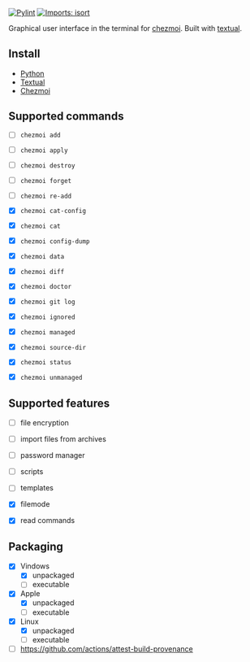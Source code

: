 [![Pylint](https://github.com/matmaer/chezmoi-mousse/actions/workflows/pylint.yml/badge.svg?branch=master)](https://github.com/matmaer/chezmoi-mousse/actions/workflows/pylint.yml)
[![Imports: isort](https://img.shields.io/badge/%20imports-isort-%231674b1?style=flat&labelColor=ef8336)](https://pycqa.github.io/isort/)

Graphical user interface in the terminal for [chezmoi](https://github.com/twpayne/chezmoi). Built with [textual](https://github.com/Textualize/textual).

## Install

- [Python](https://www.python.org/)
- [Textual](https://textual.textualize.io/)
- [Chezmoi](https://www.chezmoi.io/)

## Supported commands

- [ ] `chezmoi add`
- [ ] `chezmoi apply`
- [ ] `chezmoi destroy`
- [ ] `chezmoi forget`
- [ ] `chezmoi re-add`
- [x] `chezmoi cat-config`
- [x] `chezmoi cat`
- [x] `chezmoi config-dump`
- [x] `chezmoi data`
- [x] `chezmoi diff`
- [x] `chezmoi doctor`
- [x] `chezmoi git log`
- [x] `chezmoi ignored`
- [x] `chezmoi managed`
- [x] `chezmoi source-dir`
- [x] `chezmoi status`
- [x] `chezmoi unmanaged`


## Supported features

- [ ] file encryption
- [ ] import files from archives
- [ ] password manager
- [ ] scripts
- [ ] templates
- [x] filemode
- [x] read commands


## Packaging

- [x] Vindows
  - [x] unpackaged
  - [ ] executable
- [x] Apple
  - [x] unpackaged
  - [ ] executable
- [x] Linux
  - [x] unpackaged
  - [ ] executable
- [ ] https://github.com/actions/attest-build-provenance